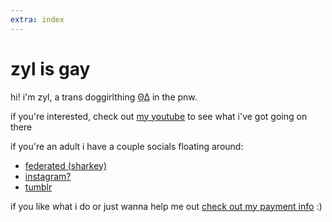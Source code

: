 ```yaml
---
extra: index
---
```


# zyl is gay

hi! i'm zyl, a trans doggirlthing <abbr title="therian">ΘΔ</abbr> in the pnw.

if you're interested, check out [my youtube](me$https://youtube.com/@zylpup) to see what i've got going on there

if you're an adult i have a couple socials floating around:

- [federated (sharkey)](me$https://fed.zyl.gay/@zyl)
- [instagram?](me$https://www.instagram.com/zylbarker/)
- [tumblr](me$https://www.tumblr.com/zyllian)

if you like what i do or just wanna help me out [check out my payment info](/pay-me) :)
